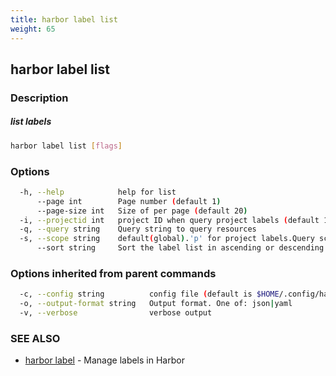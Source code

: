 ```yaml
---
title: harbor label list
weight: 65
---
```

## harbor label list

### Description

##### list labels

```sh
harbor label list [flags]
```

### Options

```sh
  -h, --help            help for list
      --page int        Page number (default 1)
      --page-size int   Size of per page (default 20)
  -i, --projectid int   project ID when query project labels (default 1)
  -q, --query string    Query string to query resources
  -s, --scope string    default(global).'p' for project labels.Query scope of the label (default "g")
      --sort string     Sort the label list in ascending or descending order
```

### Options inherited from parent commands

```sh
  -c, --config string          config file (default is $HOME/.config/harbor-cli/config.yaml)
  -o, --output-format string   Output format. One of: json|yaml
  -v, --verbose                verbose output
```

### SEE ALSO

* [harbor label](harbor-label.md)	 - Manage labels in Harbor

